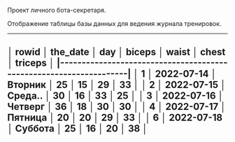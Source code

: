 Проект личного бота-секретаря.



Отображение таблицы базы данных для ведения журнала тренировок.

_____________________________________________________________________
│ rowid │  the_date  │   day   │  biceps  │ waist │ chest │ triceps │
|-------------------------------------------------------------------|
│ 1     │ 2022-07-14 │ Вторник │ 25       │ 15    │ 29    │ 33      │
│ 2     │ 2022-07-15 │ Среда.. │ 30       │ 16    │ 33    │ 25      │
│ 3     │ 2022-07-16 │ Четверг │ 36       │ 18    │ 30    │ 30      │
│ 4     │ 2022-07-17 │ Пятница │ 20       │ 20    │ 29    │ 33      │
│ 6     │ 2022-07-18 │ Суббота │ 25       │ 16    │ 20    │ 38      │
----------------------------------------------------------------------
